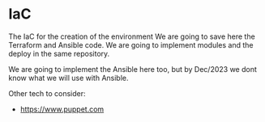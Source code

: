 # IaC
The IaC for the creation of the environment
We are going to save here the Terraform and Ansible code. We are going to implement modules and the deploy in the same repository.

We are going to implement the Ansible here too, but by Dec/2023 we dont know what we will use with Ansible.

Other tech to consider: 
- https://www.puppet.com
